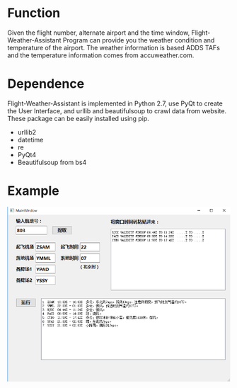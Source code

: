 # Function
Given the flight number, alternate airport and the time window, Flight-Weather-Assistant Program can provide you the weather condition and temperature of the airport. The weather information is based ADDS TAFs and the temperature information comes from accuweather.com.
# Dependence
Flight-Weather-Assistant is implemented in Python 2.7, use PyQt to create the User Interface, and urllib and beautifulsoup to crawl data from website. These package can be easily installed using pip.
- urllib2
- datetime
- re
- PyQt4
- Beautifulsoup from bs4
# Example
![example pic](https://github.com/jiangguix/FIight-Weather-Assistant/blob/master/Screenshots/example.png)
